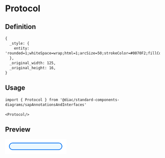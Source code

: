 # Protocol

## Definition

```
{
  _style: { 
    entity: 'rounded=1;whiteSpace=wrap;html=1;arcSize=50;strokeColor=#0070F2;fillColor=#EBF8FF;fontColor=#266f3a;strokeWidth=1.5;',
  },
  _original_width: 125,
  _original_height: 16,
}
```

## Usage

```
import { Protocol } from '@diac/standard-components-diagrams/sapAnnotationsAndInterfaces'

<Protocol/>
```

## Preview

<img src="./protocol.png" width="200"/>
